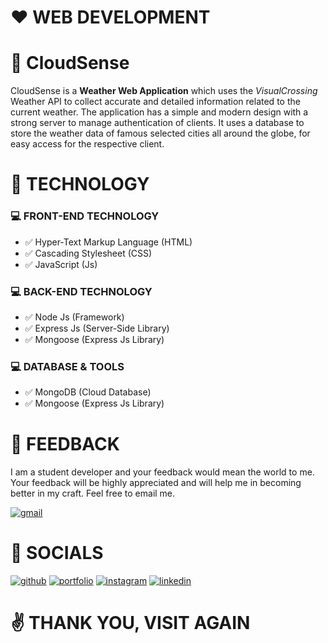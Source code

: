 # **❤️ WEB DEVELOPMENT**

# **📂 CloudSense**

CloudSense is a **Weather Web Application** which uses the _VisualCrossing_ Weather API to collect accurate and detailed information related to the current weather. The application has a simple and modern design with a strong server to manage authentication of clients. It uses a database to store the weather data of famous selected cities all around the globe, for easy access for the respective client.

# **🤖 TECHNOLOGY**

### **💻 FRONT-END TECHNOLOGY**

- ✅ Hyper-Text Markup Language (HTML)
- ✅ Cascading Stylesheet (CSS)
- ✅ JavaScript (Js)

### **💻 BACK-END TECHNOLOGY**

- ✅ Node Js (Framework)
- ✅ Express Js (Server-Side Library)
- ✅ Mongoose (Express Js Library)

### **💻 DATABASE & TOOLS**

- ✅ MongoDB (Cloud Database)
- ✅ Mongoose (Express Js Library)

# **💎 FEEDBACK**

I am a student developer and your feedback would mean the world to me. Your feedback will be highly appreciated and will help me in becoming better in my craft. Feel free to email me.

[![gmail](https://img.shields.io/badge/your_feedback_is_appreciated-1f0799?style=for-the-badge&logo=gmail&logoColor=f02114)](mailto:ryanndmello10@gmail.com)

# **🔗 SOCIALS**

[![github](https://img.shields.io/badge/my_github-000?style=for-the-badge&logo=github&logoColor=white)](https://github.com/RyxnDmello)
[![portfolio](https://img.shields.io/badge/my_portfolio-03005C?style=for-the-badge&logo=ko-fi&logoColor=white)]()
[![instagram](https://img.shields.io/badge/my_instagram-f02114?style=for-the-badge&logo=instagram&logoColor=white)](https://www.instagram.com/ryxndmello10/)
[![linkedin](https://img.shields.io/badge/my_linkedin-0A66C2?style=for-the-badge&logo=linkedin&logoColor=white)](https://www.linkedin.com/in/ryanndmello)

# **✌️ THANK YOU, VISIT AGAIN**
